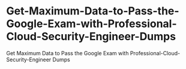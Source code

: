 # Get-Maximum-Data-to-Pass-the-Google-Exam-with-Professional-Cloud-Security-Engineer-Dumps
Get Maximum Data to Pass the Google Exam with Professional-Cloud-Security-Engineer Dumps
